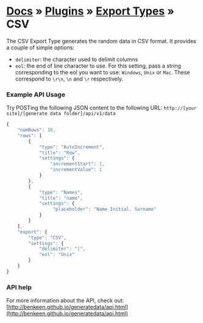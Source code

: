 # [Docs](../../../../../docs/README.md) &raquo; [Plugins](../../README.md) &raquo; [Export Types](../README.md) &raquo; CSV

The CSV Export Type generates the random data in CSV format. It provides a couple of simple options:

- `delimiter`: the character used to delimit columns 
- `eol`: the end of line character to use. For this setting, pass a string corresponding to the eol you want to 
use: `Windows`, `Unix` or `Mac`. These correspond to `\r\n`, `\n` and `\r` respectively.


### Example API Usage

Try POSTing the following JSON content to the following URL:
`http://[your site]/[generate data folder]/api/v1/data`


```javascript
{
    "numRows": 10,
    "rows": [
        {
            "type": "AutoIncrement",
            "title": "Row",
            "settings": {
                "incrementStart": 1,
                "incrementValue": 1
            }
        },
        {
            "type": "Names",
            "title": "name",
            "settings": {
                 "placeholder": "Name Initial. Surname"
            }
        }
    ],
    "export": {
        "type": "CSV",
        "settings": {
            "delimiter": "|",
            "eol": "Unix"
        }
    }
}
```

### API help

For more information about the API, check out:
[http://benkeen.github.io/generatedata/api.html](http://benkeen.github.io/generatedata/api.html)
